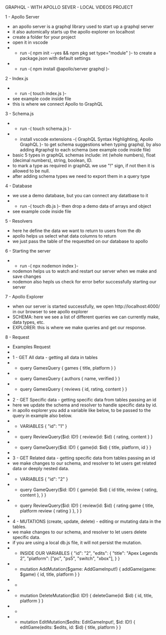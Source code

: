 GRAPHQL - WITH APOLLO SEVER - LOCAL VIDEOS PROJECT

1 - Apollo Server

- an apollo server is a graphql library used to start up a graphql server
- it also automically starts up the apollo explorer on localhost
- create a folder for your project
- open it in vscode
- - run -( npm init --yes && npm pkg set type="module" )- to create a package.json with default settings
- - run -( npm install @apollo/server graphql )-

2 - Index.js

- - run -( touch index.js )-
- see example code inside file
- this is where we connect Apollo to GraphQL

3 - Schema.js

- - run -( touch schema.js )-
- - install vscode extensions -( GraphQL Syntax Highlighting, Apollo GraphQL )- to get schema suggestions when typing graphql, by also adding #graphql to each schema (see example code inside file)
- basic 5 types in graphQL schemas include: int (whole numbers), float (decimal numbers), string, boolean, ID.
- to mark a type as required in graphQL we use "!" sign, if not then it is allowed to be null.
- after adding schema types we need to export them in a query type

4 - Database

- we use a demo database, but you can connect any datatbase to it
- - run -( touch db.js )- then drop a demo data of arrays and object
- see example code inside file

5 - Resolvers

- here he define the data we want to return to users from the db
- apollo helps us select what data columns to return
- we just pass the table of the requestted on our database to apollo

6 - Starting the server

- - run -( npx nodemon index )-
- nodemon helps us to watch and restart our server when we make and save changes
- nodemon also hepls us check for error befor successfully starting our server

7 - Apollo Explorer

- when our server is started successfully, we open http://localhost:4000/ in our browser to see apollo explorer
- SCHEMA: here we see a list of different queries we can currently make, data types, etc.
- EXPLORER: this is where we make queries and get our response.

8 - Request

- Examples Request
-
- 1 - GET All data - getting all data in tables
- - query GamesQuery {
    games {
    title,
    platform
    }
    }
- - query GamesQuery {
    authors {
    name,
    verified
    }
    }
- - query GamesQuery {
    reviews {
    id,
    rating,
    content
    }
    }
-
- 2 - GET Specific data - getting specific data from tables passing an id
- here we update the schema and resolver to handle specific data by id.
- in apollo explorer you add a variable like below, to be passed to the query in example also below.
- - VARIABLES {
    "id": "1"
    }
- - query ReviewQuery($id: ID!) {
    review(id: $id) {
    rating,
    content
    }
    }
- - query GameQuery($id: ID!) {
    game(id: $id) {
    title,
    platform,
    id
    }
    }
-
- 3 - GET Related data - getting specific data from tables passing an id
- we make changes to our schema, and resolver to let users get related data or deeply nested data.
- - VARIABLES {
    "id": "2"
    }
- - query GameQuery($id: ID!) {
    game(id: $id) {
    id
    title,
    review {
    rating,
    content
    },
    }
    }
- - query ReviewQuery($id: ID!) {
    review(id: $id) {
    rating
    game {
    title,
    platform
    review {
    rating
    }
    },
    }
    }
-
- 4 - MUTATIONS (create, update, delete) - editing or mutating data in the tables.
- we make changes to our schema, and resolver to let users delete specific data.
- if you are using a local db.js file, it will not persist the mutation.
- - INSIDE OUR VARIABLES {
    "id": "2",
    "edits": {
    "title": "Apex Legends 2",
    "platform": ["pc", "ps5", "switch", "xbox"],
    }
    }
- - mutation AddMutation($game: AddGameInput!) {
    addGame(game: $game) {
    id,
    title,
    platform
    }
    }
- -
- - mutation DeleteMutation($id: ID!) {
    deleteGame(id: $id) {
    id,
    title,
    platform
    }
    }
- -
- - mutation EditMutation($edits: EditGameInput!, $id: ID!) {
    editGame(edits: $edits, id: $id) {
    title,
    platform
    }
    }

